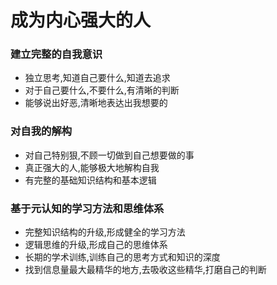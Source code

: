 # 成为内心强大的人
### 建立完整的自我意识
- 独立思考,知道自己要什么,知道去追求
- 对于自己要什么,不要什么,有清晰的判断
- 能够说出好恶,清晰地表达出我想要的
### 对自我的解构
- 对自己特别狠,不顾一切做到自己想要做的事
- 真正强大的人,能够极大地解构自我
- 有完整的基础知识结构和基本逻辑
### 基于元认知的学习方法和思维体系
- 完整知识结构的升级,形成健全的学习方法
- 逻辑思维的升级,形成自己的思维体系
- 长期的学术训练,训练自己的思考方式和知识的深度
- 找到信息量最大最精华的地方,去吸收这些精华,打磨自己的判断
			
